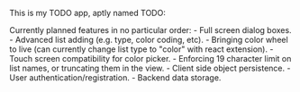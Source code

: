 This is my TODO app, aptly named TODO:

Currently planned features in no particular order:
    - Full screen dialog boxes.
    - Advanced list adding (e.g. type, color coding, etc).
    - Bringing color wheel to live (can currently change list type to "color" with react extension).
    - Touch screen compatibility for color picker.
    - Enforcing 19 character limit on list names, or truncating them in the view.
    - Client side object persistence.
    - User authentication/registration.
    - Backend data storage.

